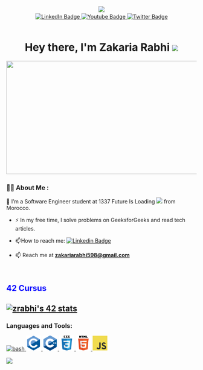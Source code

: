 <div id="header" align="center">
  <img src="https://media1.giphy.com/media/3kPDmoWdBpQPNhCnUG/giphy.gif?cid=ecf05e476pmd1w01mitri6x1ln1g01pmhtbbnwnahx4ig05b&ep=v1_gifs_related&rid=giphy.gif&ct=s" width="300" hieght="200"/>
  <div id="badges">
    <a href="https://www.linkedin.com/in/zakaria-rabhi-a3b5aa228/">
      <img src="https://img.shields.io/badge/LinkedIn-blue?style=for-the-badge&logo=linkedin&logoColor=white" alt="LinkedIn Badge"/>
    </a>
    <a href="your-youtube-URL">
      <img src="https://img.shields.io/badge/YouTube-red?style=for-the-badge&logo=youtube&logoColor=white" alt="Youtube Badge"/>
    </a>
    <a href="your-twitter-URL">
      <img src="https://img.shields.io/badge/Twitter-blue?style=for-the-badge&logo=twitter&logoColor=white" alt="Twitter Badge"/>
    </a>
  </div>
  <img src="https://komarev.com/ghpvc/?username=zrabhi&style=flat-square&color=blue" alt=""/>
  <h1>
  Hey there, I'm Zakaria Rabhi
  <img src="https://media.giphy.com/media/hvRJCLFzcasrR4ia7z/giphy.gif" width="30px"/>
</h1>
<div align="center">
  <img src="https://media4.giphy.com/media/JpLVqOg8xTY3EmoYF7/giphy.gif" width="600" height="300"/>
</div>
</div>


### :man_technologist: About Me :
  🔭 I’m a Software Engineer student at 1337 Future Is Loading <img src="https://media.giphy.com/media/WUlplcMpOCEmTGBtBW/giphy.gif" width="30"> from Morocco.

- :zap: In my free time, I solve problems on GeeksforGeeks and read tech articles.

- :mailbox:How to reach me: [![Linkedin Badge](https://img.shields.io/badge/-kakbar-blue?style=flat&logo=Linkedin&logoColor=white)](https://www.linkedin.com/in/zakaria-rabhi-a3b5aa228/)

- 📫 Reach me at **zakariarabhi598@gmail.com**
<br>
<div class="item">
<h2 style="color: blue" > 42 Cursus <h2>
 <a href="https://github.com/oakoudad/badge42"><img src="https://badge.mediaplus.ma/binary/zrabhi"  style="margin-right: auto; margin-left: auto; "alt="zrabhi's 42 stats"/></a>
</div>
<h3 align="left">Languages and Tools:</h3>
<p align="left"> <a href="https://www.gnu.org/software/bash/" target="_blank"> <img src="https://www.vectorlogo.zone/logos/gnu_bash/gnu_bash-icon.svg" alt="bash" width="40" height="40"/> </a> <a href="https://www.cprogramming.com/" target="_blank"> <img src="https://raw.githubusercontent.com/devicons/devicon/master/icons/c/c-original.svg" alt="c" width="40" height="40"/> </a> <a href="https://www.w3schools.com/cpp/" target="_blank"> <img src="https://raw.githubusercontent.com/devicons/devicon/master/icons/cplusplus/cplusplus-original.svg" alt="cplusplus" width="40" height="40"/> </a> <a href="https://www.w3schools.com/css/" target="_blank"> <img src="https://raw.githubusercontent.com/devicons/devicon/master/icons/css3/css3-original-wordmark.svg" alt="css3" width="40" height="40"/> </a> <a href="https://www.w3.org/html/" target="_blank"> <img src="https://raw.githubusercontent.com/devicons/devicon/master/icons/html5/html5-original-wordmark.svg" alt="html5" width="40" height="40"/> </a> <a href="https://developer.mozilla.org/en-US/docs/Web/JavaScript" target="_blank"> <img src="https://raw.githubusercontent.com/devicons/devicon/master/icons/javascript/javascript-original.svg" alt="javascript" width="40" height="40"/> </a> </p>
<a href="https://github.com/zrabhi">
  <img align="center" src="https://github-readme-stats.vercel.app/api/top-langs/?username=zrabhi&theme=dark" />
</a>
<br>

